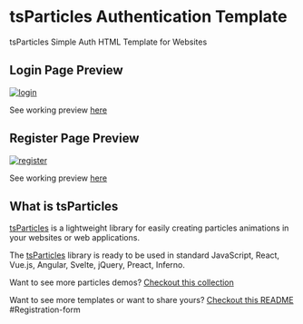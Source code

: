 # tsParticles Authentication Template

tsParticles Simple Auth HTML Template for Websites

## Login Page Preview
[![login](https://raw.githubusercontent.com/tsparticles/auth-template/master/__screenshots/login.png?raw=true)](https://tsparticles.github.io/auth-template/login.html)

See working preview [here](https://tsparticles.github.io/auth-template/login.html)

## Register Page Preview
[![register](https://raw.githubusercontent.com/tsparticles/auth-template/master/__screenshots/register.png?raw=true)](https://tsparticles.github.io/auth-template/register.html)

See working preview [here](https://tsparticles.github.io/auth-template/register.html)

## What is tsParticles

[tsParticles](https://github.com/matteobruni/tsparticles) is a lightweight library for easily creating particles animations in your websites or web applications.

The [tsParticles](https://github.com/matteobruni/tsparticles) library is ready to be used in standard JavaScript, React, Vue.js, Angular, Svelte, jQuery, Preact, Inferno.

Want to see more particles demos? [Checkout this collection](https://codepen.io/collection/DPOage)

Want to see more templates or want to share yours? [Checkout this README](https://github.com/tsparticles/templates)
# R e g i s t r a t i o n - f o r m  
 